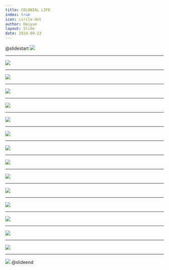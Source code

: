 ```yaml
---
title: COLONIAL LIFE
index: true
icon: circle-dot
author: Haiyue
layout: Slide
date: 2024-09-23
---
```

 
@slidestart
![](https://raw.githubusercontent.com/yclord/reading/refs/heads/master/english/Level-L/COLONIAL%20LIFE/001.webp)

---

![](https://raw.githubusercontent.com/yclord/reading/refs/heads/master/english/Level-L/COLONIAL%20LIFE/002.webp)

---

![](https://raw.githubusercontent.com/yclord/reading/refs/heads/master/english/Level-L/COLONIAL%20LIFE/003.webp)

---

![](https://raw.githubusercontent.com/yclord/reading/refs/heads/master/english/Level-L/COLONIAL%20LIFE/004.webp)

---

![](https://raw.githubusercontent.com/yclord/reading/refs/heads/master/english/Level-L/COLONIAL%20LIFE/005.webp)

---

![](https://raw.githubusercontent.com/yclord/reading/refs/heads/master/english/Level-L/COLONIAL%20LIFE/006.webp)

---

![](https://raw.githubusercontent.com/yclord/reading/refs/heads/master/english/Level-L/COLONIAL%20LIFE/007.webp)

---

![](https://raw.githubusercontent.com/yclord/reading/refs/heads/master/english/Level-L/COLONIAL%20LIFE/008.webp)

---

![](https://raw.githubusercontent.com/yclord/reading/refs/heads/master/english/Level-L/COLONIAL%20LIFE/009.webp)

---

![](https://raw.githubusercontent.com/yclord/reading/refs/heads/master/english/Level-L/COLONIAL%20LIFE/010.webp)

---

![](https://raw.githubusercontent.com/yclord/reading/refs/heads/master/english/Level-L/COLONIAL%20LIFE/011.webp)

---

![](https://raw.githubusercontent.com/yclord/reading/refs/heads/master/english/Level-L/COLONIAL%20LIFE/012.webp)

---

![](https://raw.githubusercontent.com/yclord/reading/refs/heads/master/english/Level-L/COLONIAL%20LIFE/013.webp)

---

![](https://raw.githubusercontent.com/yclord/reading/refs/heads/master/english/Level-L/COLONIAL%20LIFE/014.webp)

---

![](https://raw.githubusercontent.com/yclord/reading/refs/heads/master/english/Level-L/COLONIAL%20LIFE/015.webp)

---

![](https://raw.githubusercontent.com/yclord/reading/refs/heads/master/english/Level-L/COLONIAL%20LIFE/016.webp)
@slideend